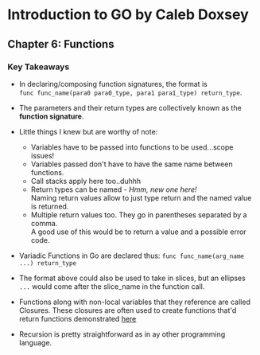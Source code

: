 # Introduction to GO by Caleb Doxsey

## Chapter 6: Functions

### Key Takeaways
- In declaring/composing function signatures, the format is  
`func func_name(para0 para0_type, para1 para1_type) return_type`.

- The parameters and their return types are collectively known as the **function signature**.

- Little things I knew but are worthy of note:  
  - Variables have to be passed into functions to be used...scope issues!
  - Variables passed don't have to have the same name between functions.
  - Call stacks apply here too..duhhh
  - Return types can be named - _Hmm, new one here!_  
  Naming return values allow to just type return and the named value is returned.
  - Multiple return values too. They go in parentheses separated by a comma.  
  A good use of this would be to return a value and a possible error code.

- Variadic Functions in Go are declared thus: `func func_name(arg_name ...) return_type`

- The format above could also be used to take in slices, but an ellipses `...` would come after the slice_name in the function call.

- Functions along with non-local variables that they reference are called Closures. These closures are often used to create functions that'd return functions demonstrated [here](closure_v3.go)

- Recursion is pretty straightforward as in ay other programming language.